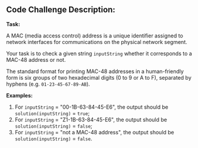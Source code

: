 ## Code Challenge Description:

**Task:** 

A MAC (media access control) address is a unique identifier assigned to network interfaces for communications on the physical network segment.

Your task is to check a given string `inputString` whether it corresponds to a MAC-48 address or not. 

The standard format for printing MAC-48 addresses in a human-friendly form is six groups of two hexadecimal digits (0 to 9 or A to F), separated by hyphens (e.g. `01-23-45-67-89-AB`).

**Examples:**

1. For `inputString` = "00-1B-63-84-45-E6", the output should be `solution(inputString)` = `true`;
2. For `inputString` = "Z1-1B-63-84-45-E6", the output should be `solution(inputString)` = `false`;
3. For `inputString` = "not a MAC-48 address", the output should be `solution(inputString)` = `false`.